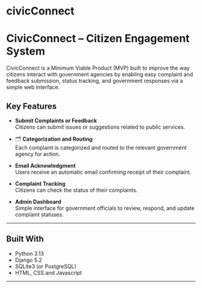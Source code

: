 # civicConnect
# CivicConnect – Citizen Engagement System

CivicConnect is a Minimum Viable Product (MVP) built to improve the way citizens interact with government agencies by enabling easy complaint and feedback submission, status tracking, and government responses via a simple web interface.

##  Key Features

- **Submit Complaints or Feedback**  
  Citizens can submit issues or suggestions related to public services.

- 🗂 **Categorization and Routing**  
  Each complaint is categorized and routed to the relevant government agency for action.

- **Email Acknowledgment**  
  Users receive an automatic email confirming receipt of their complaint.

- **Complaint Tracking**  
  Citizens can check the status of their complaints.

- **Admin Dashboard**  
  Simple interface for government officials to review, respond, and update complaint statuses.

---

## Built With

- Python 3.13
- Django 5.2
- SQLite3 (or PostgreSQL)
- HTML, CSS and Javascript

---


